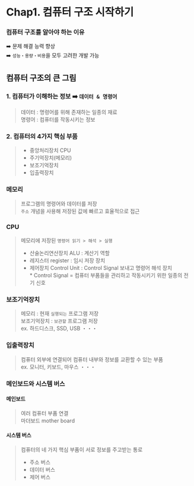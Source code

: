 # Chap1. 컴퓨터 구조 시작하기

### 컴퓨터 구조를 알아야 하는 이유

➡️ 문제 해결 능력 향상  
➡️ `성능・용량・비용`을 모두 고려한 개발 가능

## 컴퓨터 구조의 큰 그림

### 1. 컴퓨터가 이해하는 정보 ➡️ `데이터 & 명령어`

> 데이터 : 명령어를 위해 존재하는 일종의 재료  
>  명령어 : 컴퓨터를 작동시키는 정보

### 2. 컴퓨터의 4가지 핵심 부품

> - 중앙처리장치 CPU
> - 주기억장치(메모리)
> - 보조기억장치
> - 입출력장치

### 메모리

> 프로그램의 명령어와 데이터를 저장  
> `주소` 개념을 사용해 저장된 값에 빠르고 효율적으로 접근

### CPU

> 메모리에 저장된 `명령어 읽기 > 해석 > 실행`
>
> - 산술논리연산장치 ALU : 계산기 역할
> - 레지스터 register : 임시 저장 장치
> - 제어장치 Control Unit : Control Signal 보내고 명령어 해석 장치  
>   \* Control Signal = 컴퓨터 부품들을 관리하고 작동시키기 위한 일종의 전기 신호

### 보조기억장치

> 메모리 : 현재 `실행되는` 프로그램 저장  
> 보조기억장치 : `보관할` 프로그램 저장  
> ex. 하드디스크, SSD, USB ・・・

### 입출력장치

> 컴퓨터 외부에 연결되어 컴퓨터 내부와 정보를 교환할 수 있는 부품  
> ex. 모니터, 키보드, 마우스 ・・・

### 메인보드와 시스템 버스

#### 메인보드

> 여러 컴퓨터 부품 연결  
> 마더보드 mother board

#### 시스템 버스

> 컴퓨터의 네 가지 핵심 부품이 서로 정보를 주고받는 통로
>
> - 주소 버스
> - 데이터 버스
> - 제어 버스
